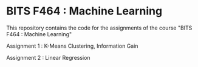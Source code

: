 # BITS F464 : Machine Learning 

This repository contains the code for the assignments of the course "BITS F464 : Machine Learning"

Assignment 1 : K-Means Clustering, Information Gain

Assignment 2 : Linear Regression
